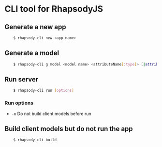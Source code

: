 # CLI tool for RhapsodyJS

## Generate a new app

```sh
	$ rhapsody-cli new <app name>
```

## Generate a model

```sh
	$ rhapsody-cli g model <model name> <attributeName[:type]> [|attributeName[:type]]
```

## Run server

```sh
	$ rhapsody-cli run [options]
```

### Run options

* `-n` Do not build client models before run

## Build client models but do not run the app

```sh
	$ rhapsody-cli build
```
